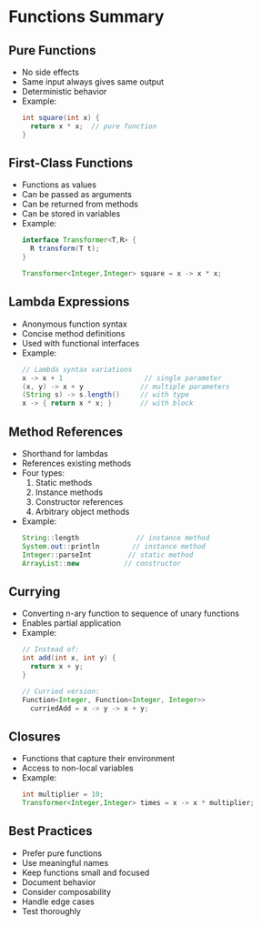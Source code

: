 # Functions Summary

## Pure Functions
- No side effects
- Same input always gives same output
- Deterministic behavior
- Example:
  ```java
  int square(int x) {
    return x * x;  // pure function
  }
  ```

## First-Class Functions
- Functions as values
- Can be passed as arguments
- Can be returned from methods
- Can be stored in variables
- Example:
  ```java
  interface Transformer<T,R> {
    R transform(T t);
  }
  
  Transformer<Integer,Integer> square = x -> x * x;
  ```

## Lambda Expressions
- Anonymous function syntax
- Concise method definitions
- Used with functional interfaces
- Example:
  ```java
  // Lambda syntax variations
  x -> x + 1                    // single parameter
  (x, y) -> x + y              // multiple parameters
  (String s) -> s.length()     // with type
  x -> { return x * x; }       // with block
  ```

## Method References
- Shorthand for lambdas
- References existing methods
- Four types:
    1. Static methods
    2. Instance methods
    3. Constructor references
    4. Arbitrary object methods
- Example:
  ```java
  String::length              // instance method
  System.out::println        // instance method
  Integer::parseInt         // static method
  ArrayList::new           // constructor
  ```

## Currying
- Converting n-ary function to sequence of unary functions
- Enables partial application
- Example:
  ```java
  // Instead of:
  int add(int x, int y) {
    return x + y;
  }
  
  // Curried version:
  Function<Integer, Function<Integer, Integer>> 
    curriedAdd = x -> y -> x + y;
  ```

## Closures
- Functions that capture their environment
- Access to non-local variables
- Example:
  ```java
  int multiplier = 10;
  Transformer<Integer,Integer> times = x -> x * multiplier;
  ```

## Best Practices
- Prefer pure functions
- Use meaningful names
- Keep functions small and focused
- Document behavior
- Consider composability
- Handle edge cases
- Test thoroughly
